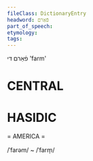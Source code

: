 ```yaml
---
fileClass: DictionaryEntry
headword: פֿאַרם
part_of_speech: 
etymology: 
tags: 
---
```

פֿאַרם
די
'farm'

CENTRAL
========

HASIDIC
=======
= AMERICA = 

/ˈfarəm/ ~ /ˈfarm̩/